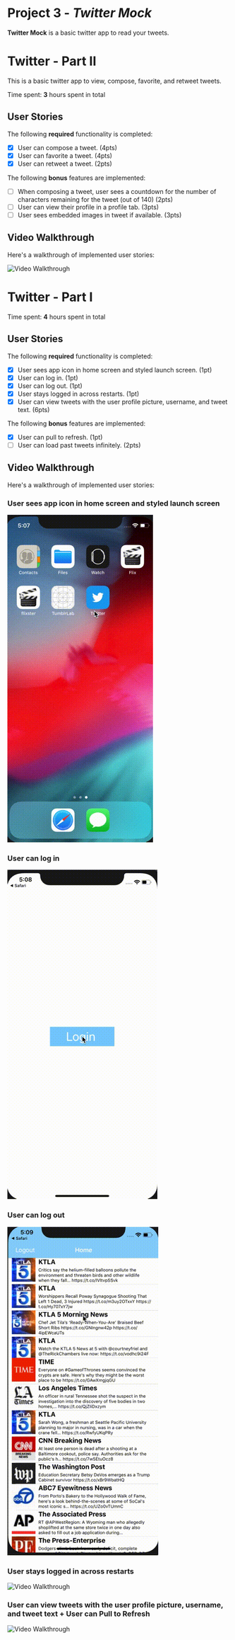 # Project 3 - *Twitter Mock*

**Twitter Mock** is a basic twitter app to read your tweets.

# Twitter - Part II

This is a basic twitter app to view, compose, favorite, and retweet tweets.

Time spent: **3** hours spent in total

## User Stories

The following **required** functionality is completed:

- [x] User can compose a tweet. (4pts)
- [x] User can favorite a tweet. (4pts)
- [x] User can retweet a tweet. (2pts)

The following **bonus** features are implemented:

- [ ] When composing a tweet, user sees a countdown for the number of characters remaining for the tweet (out of 140) (2pts)
- [ ] User can view their profile in a profile tab. (3pts)
- [ ] User sees embedded images in tweet if available. (3pts)

## Video Walkthrough

Here's a walkthrough of implemented user stories:

<img src='none.gif' title='Video Walkthrough' width='' alt='Video Walkthrough' />


# Twitter - Part I
Time spent: **4** hours spent in total

## User Stories

The following **required** functionality is completed:

- [x] User sees app icon in home screen and styled launch screen. (1pt)
- [x] User can log in. (1pt)
- [x] User can log out. (1pt)
- [x] User stays logged in across restarts. (1pt)
- [x] User can view tweets with the user profile picture, username, and tweet text. (6pts)

The following **bonus** features are implemented:

- [x] User can pull to refresh. (1pt)
- [ ] User can load past tweets infinitely. (2pts)

## Video Walkthrough

Here's a walkthrough of implemented user stories:

### User sees app icon in home screen and styled launch screen
<img src='/gifs/App-icon-and-start-up.gif' title='Video Walkthrough' width='' alt='Video Walkthrough' />

###  User can log in
<img src='/gifs/login.gif' title='Video Walkthrough' width='' alt='Video Walkthrough' />

### User can log out
<img src='/gifs/logout.gif' title='Video Walkthrough' width='' alt='Video Walkthrough' />

### User stays logged in across restarts
<img src='/gifs/stay-logged-in.gif' title='Video Walkthrough' width='' alt='Video Walkthrough' />

### User can view tweets with the user profile picture, username, and tweet text + User can Pull to Refresh
<img src='/gifs/scroll-and-refresh.gif' title='Video Walkthrough' width='' alt='Video Walkthrough' />

